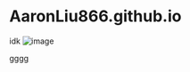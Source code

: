 # AaronLiu866.github.io
idk
![image](https://github.com/user-attachments/assets/13c9f188-ad5a-4118-b063-effc975749f2)

[gggg](https://google.com)

